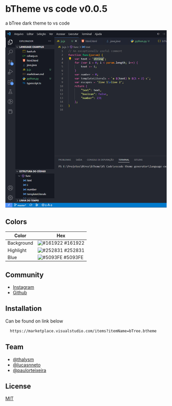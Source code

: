 
# bTheme vs code v0.0.5

a bTree dark theme to vs code


![Example](https://raw.githubusercontent.com/BtreeDevelopers/vsco-theme/main/example.png)

## Colors

| Color             | Hex                                                                |
| ----------------- | ------------------------------------------------------------------ |
| Background | ![#161922](https://via.placeholder.com/10/161922?text=+) #161922 |
| Highlight | ![#252831](https://via.placeholder.com/10/252831?text=+) #252831 |
| Blue | ![#5093FE](https://via.placeholder.com/10/5093FE?text=+) #5093FE |



## Community

- [Instagram](https://www.instagram.com/btreedev/)
- [Github](https://github.com/BtreeDevelopers/)
## Installation

Can be found on link below

```bash
  https://marketplace.visualstudio.com/items?itemName=bTree.btheme
```
    
## Team

- [@thalysm](https://www.github.com/thalysm)
- [@lucasnneto](https://github.com/lucasnneto)
- [@paulorteixeira](https://github.com/paulorteixeira)
## License

[MIT](https://choosealicense.com/licenses/mit/)

